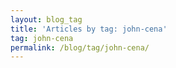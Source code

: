 ```yaml
---
layout: blog_tag
title: 'Articles by tag: john-cena'
tag: john-cena
permalink: /blog/tag/john-cena/
---
```

